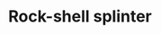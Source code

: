 ---
layout: item
title: Rock-shell splinter
item-id: 6161
datatable: true
id: 6161
name: "Rock-shell splinter"
members: true
lowalch: 24
highalch: 36
examine: "A slim piece of rock-shell."
monsters:
  - id: 2261
    name: "Giant Rock Crab"
    members: true
    combat_level: 137
    wiki_url: "https://oldschool.runescape.wiki/w/Giant_Rock_Crab"
    drops:
      - quantity: "1"
        rarity: 0.015625
    image: "https://oldschool.runescape.wiki/images/b/b5/Giant_Rock_Crab.png?5a507"
  - id: 7266
    name: "King Sand Crab"
    members: true
    combat_level: 107
    wiki_url: "https://oldschool.runescape.wiki/w/King_Sand_Crab#Active"
    drops:
      - quantity: "1"
        rarity: 0.015625
    image: "https://oldschool.runescape.wiki/images/8/81/King_Sand_Crab.png?97237"
---